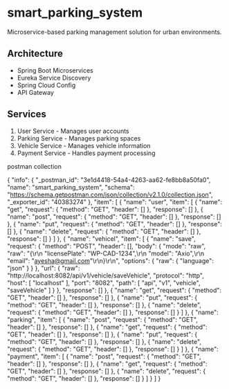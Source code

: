 ﻿# smart_parking_system

Microservice-based parking management solution for urban environments.

## Architecture
- Spring Boot Microservices
- Eureka Service Discovery
- Spring Cloud Config
- API Gateway

## Services
1. User Service - Manages user accounts
2. Parking Service - Manages parking spaces
3. Vehicle Service - Manages vehicle information
4. Payment Service - Handles payment processing

postman collection

{
	"info": {
		"_postman_id": "3e1d4418-54a4-4263-aa62-fe8bb8a50fa0",
		"name": "smart_parking_system",
		"schema": "https://schema.getpostman.com/json/collection/v2.1.0/collection.json",
		"_exporter_id": "40383274"
	},
	"item": [
		{
			"name": "user",
			"item": [
				{
					"name": "get",
					"request": {
						"method": "GET",
						"header": []
					},
					"response": []
				},
				{
					"name": "post",
					"request": {
						"method": "GET",
						"header": []
					},
					"response": []
				},
				{
					"name": "put",
					"request": {
						"method": "GET",
						"header": []
					},
					"response": []
				},
				{
					"name": "delete",
					"request": {
						"method": "GET",
						"header": []
					},
					"response": []
				}
			]
		},
		{
			"name": "vehicel",
			"item": [
				{
					"name": "save",
					"request": {
						"method": "POST",
						"header": [],
						"body": {
							"mode": "raw",
							"raw": "{\r\n  \"licensePlate\": \"WP-CAD-1234\",\r\n  \"model\": \"Axio\",\r\n  \"email\": \"ayesha@gmail.com\"\r\n}\r\n",
							"options": {
								"raw": {
									"language": "json"
								}
							}
						},
						"url": {
							"raw": "http://localhost:8082/api/v1/vehicle/saveVehicle",
							"protocol": "http",
							"host": [
								"localhost"
							],
							"port": "8082",
							"path": [
								"api",
								"v1",
								"vehicle",
								"saveVehicle"
							]
						}
					},
					"response": []
				},
				{
					"name": "get",
					"request": {
						"method": "GET",
						"header": []
					},
					"response": []
				},
				{
					"name": "put",
					"request": {
						"method": "GET",
						"header": []
					},
					"response": []
				},
				{
					"name": "delete",
					"request": {
						"method": "GET",
						"header": []
					},
					"response": []
				}
			]
		},
		{
			"name": "parking",
			"item": [
				{
					"name": "post",
					"request": {
						"method": "GET",
						"header": []
					},
					"response": []
				},
				{
					"name": "get",
					"request": {
						"method": "GET",
						"header": []
					},
					"response": []
				},
				{
					"name": "put",
					"request": {
						"method": "GET",
						"header": []
					},
					"response": []
				},
				{
					"name": "delete",
					"request": {
						"method": "GET",
						"header": []
					},
					"response": []
				}
			]
		},
		{
			"name": "payment",
			"item": [
				{
					"name": "post",
					"request": {
						"method": "GET",
						"header": []
					},
					"response": []
				},
				{
					"name": "get",
					"request": {
						"method": "GET",
						"header": []
					},
					"response": []
				},
				{
					"name": "delete",
					"request": {
						"method": "GET",
						"header": []
					},
					"response": []
				}
			]
		}
	]
}
